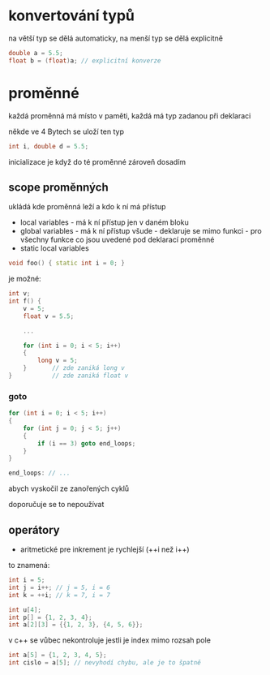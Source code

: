 # konvertování typů

na větší typ se dělá automaticky, na menší typ se dělá explicitně

```c++
double a = 5.5;
float b = (float)a; // explicitní konverze
```

# proměnné

každá proměnná má místo v paměti, každá má typ zadanou při deklaraci

někde ve 4 Bytech se uloží ten typ

```c++
int i, double d = 5.5;
```

inicializace je když do té proměnné zároveň dosadím

## scope proměnných 
ukládá kde proměnná leží a kdo k ní má přístup

- local variables - má k ní přístup jen v daném bloku
- global variables - má k ní přístup všude - deklaruje se mimo funkci - pro všechny funkce co jsou uvedené pod deklarací proměnné
- static local variables

```c++
void foo() { static int i = 0; }
```
je možné:

```c++
int v;
int f() { 
    v = 5; 
    float v = 5.5;

    ...

    for (int i = 0; i < 5; i++) 
    {
        long v = 5;
    }       // zde zaniká long v
}           // zde zaniká float v
```

### goto

```c++
for (int i = 0; i < 5; i++) 
{
    for (int j = 0; j < 5; j++) 
    {
        if (i == 3) goto end_loops;
    }
}

end_loops: // ...
```
abych vyskočil ze zanořených cyklů

doporučuje se to nepoužívat

## operátory

- aritmetické
pre inkrement je rychlejší (++i než i++)

to znamená:
```c++
int i = 5;
int j = i++; // j = 5, i = 6
int k = ++i; // k = 7, i = 7
```

```c++
int u[4];
int p[] = {1, 2, 3, 4};
int a[2][3] = {{1, 2, 3}, {4, 5, 6}};
```

v c++ se vůbec nekontroluje jestli je index mimo rozsah pole

```c++
int a[5] = {1, 2, 3, 4, 5};
int cislo = a[5]; // nevyhodí chybu, ale je to špatně
```


